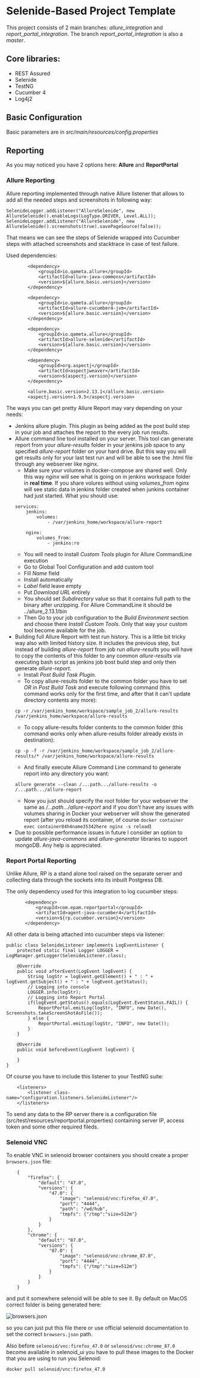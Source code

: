 # Selenide-Based Project Template
This project consists of 2 main branches: _allure_integration_ and _report_portal_integration_. The branch _report_portal_integration_ is also a _master_.

## Core libraries:
* REST Assured
* Selenide
* TestNG
* Cucumber 4
* Log4j2

## Basic Configuration
Basic parameters are in _src/main/resources/config.properties_

## Reporting
As you may noticed you have 2 options here: **Allure** and **ReportPortal**

### Allure Reporting
Allure reporting implemented through native Allure listener that allows to add all the needed steps and screenshots in following way:
```
SelenideLogger.addListener("AllureSelenide", new AllureSelenide().enableLogs(LogType.DRIVER, Level.ALL));
SelenideLogger.addListener("AllureSelenide", new AllureSelenide().screenshots(true).savePageSource(false));
```

That means we can see the steps of Selenide wrapped into Cucumber steps with attached screenshots and stacktrace in case of test failure.

Used dependencies:
```
        <dependency>
            <groupId>io.qameta.allure</groupId>
            <artifactId>allure-java-commons</artifactId>
            <version>${allure.basic.version}</version>
        </dependency>

        <dependency>
            <groupId>io.qameta.allure</groupId>
            <artifactId>allure-cucumber4-jvm</artifactId>
            <version>${allure.basic.version}</version>
        </dependency>

        <dependency>
            <groupId>io.qameta.allure</groupId>
            <artifactId>allure-selenide</artifactId>
            <version>${allure.basic.version}</version>
        </dependency>

        <dependency>
            <groupId>org.aspectj</groupId>
            <artifactId>aspectjweaver</artifactId>
            <version>${aspectj.version}</version>
        </dependency>
```

```
        <allure.basic.version>2.13.1</allure.basic.version>
        <aspectj.version>1.9.5</aspectj.version>
```

The ways you can get pretty Allure Report may vary depending on your needs: 
* Jenkins allure plugin. This plugin as being added as the post build step in your job and attaches the report to the every job run results.
* Allure command line tool installed on your server. This tool can generate report from your _allure-results_ folder in your jenkins job space to any specified _allure-report_ folder on your hard drive. But this way you will get results only for your last test run and will be able to see the .html file through any webserver like nginx. 
    * Make sure your volumes in docker-compose are shared well. Only this way _nginx_ will see what is going on in jenkins workspace folder in **real time**. If you share volures without using _volumes_from_ nginx will see static data in jenkins folder created when junkins container had just started. What you should use:
    ```
    services:
        jenkins:
            volumes:
                - /var/jenkins_home/workspace/allure-report
        
        nginx:
            volumes_from:
                - jenkins:ro
    ```
    * You will need to install _Custom Tools_ plugin for Allure CommandLine execution
    * Go to Global Tool Configuration and add custom tool 
    * Fill _Name_ field
    * Install automatically 
    * _Label_ field leave empty
    * Put _Download URL_ entirely
    * You should set _Subdirectory_ value so that it contains full path to the binary after unzipping. For Allure CommandLine it should be ../allure_2.13.1/bin
    * Then Go to your job configuration to the _Build Environment_ section and choose there _Install Custom Tools_. Only that way your custom tool become available for the job. 
* Building full Allure Report with test run history. This is a little bit tricky way also with limited history size. It includes the previous step, but instead of building _allure-report_ from job run _allure-results_ you will have to copy the contents of this folder to any common _allure-results_ via executing bash script as jenkins job bost build step and only then generate _allure-report_.
    * Install _Post Build Task Plugin_.
    * To copy allure-results folder to the common folder you have to set _OR_ in _Post Build Task_ and execute following command (this command works only for the first time, and after that it can't update directory contents any more):
    ```
    cp -r /var/jenkins_home/workspace/sample_job_2/allure-results /var/jenkins_home/workspace/allure-results
    ```
    * To copy allure-results folder contents to the common folder (this command works only when allure-results folder already exists in destination):
    ```
    cp -p -f -r /var/jenkins_home/workspace/sample_job_2/allure-results/* /var/jenkins_home/workspace/allure-results
    ```
    * And finally execute Allure Command Line command to generate report into any directory you want:
    ```
    allure generate --clean /...path.../allure-results -o /...path.../allure-report
    ```
    * Now you just should specify the root folder for your webserver the same as _/...path.../allure-report_ and if you don't have any issues with volumes sharing in Docker your webserver will show the generated report (after you reload its container, of course `docker container exec container84h4name35342here nginx -s reload`)
* Due to possible performance issues in future I consider an option to update _allure-java-commons_ and _allure-generator_ libraries to support mongoDB. Any help is appreciated.

### Report Portal Reporting
Unlike Allure, RP is a stand alone tool raised on the separate server and collecting data through the sockets into its inbuilt Postgress DB.
 
 The only dependency used for this integration to log cucumber steps:
 
 ```
        <dependency>
            <groupId>com.epam.reportportal</groupId>
            <artifactId>agent-java-cucumber4</artifactId>
            <version>${rp.cucumber.version}</version>
        </dependency>
```
All other data is being attached into cucumber steps via listener:
```
public class SelenideListener implements LogEventListener {
    protected static final Logger LOGGER = LogManager.getLogger(SelenideListener.class);

    @Override
    public void afterEvent(LogEvent logEvent) {
        String logStr = logEvent.getElement() + " : " + logEvent.getSubject() + " : " + logEvent.getStatus();
        // Logging into console
        LOGGER.info(logStr);
        // Logging into Report Portal
        if(logEvent.getStatus().equals(LogEvent.EventStatus.FAIL)) {
            ReportPortal.emitLog(logStr, "INFO", new Date(), Screenshots.takeScreenShotAsFile());
        } else {
            ReportPortal.emitLog(logStr, "INFO", new Date());
        }
    }

    @Override
    public void beforeEvent(LogEvent logEvent) {

    }
}
```

Of course you have to include this listener to your TestNG suite:

```
    <listeners>
        <listener class-name="configuration.listeners.SelenideListener"/>
    </listeners>
```

To send any data to the RP server there is a configuration file (src/test/resources/reportportal.properties) containing server IP, access token and some other required fileds.

### Selenoid VNC

To enable VNC in selenoid browser containers you should create a proper `browsers.json` file:

```
    {
    	"firefox": {
    		"default": "47.0",
    		"versions": {
    			"47.0": {
    				"image": "selenoid/vnc:firefox_47.0",
    				"port": "4444",
    				"path": "/wd/hub",
    				"tmpfs": {"/tmp":"size=512m"}
    			}
    		}
    	},
    	"chrome": {
    		"default": "87.0",
    		"versions": {
    			"87.0": {
    				"image": "selenoid/vnc:chrome_87.0",
    				"port": "4444",
    				"tmpfs": {"/tmp":"size=512m"}
    			}
    		}
    	}
    }
```
and put it somewhere selenoid will be able to see it. By default on MacOS correct folder is being generated here:

![browsers.json](src/main/resources/img/browsers-json.png)

so you can just put this file there or use official selenoid documentation to set the correct `browsers.json` path.

Also before `selenoid/vnc:firefox_47.0` or `selenoid/vnc:chrome_87.0` become available in selenoid_ui you have to pull these images to the Docker that you are using to run you Selenoid:

`docker pull selenoid/vnc:firefox_47.0`
